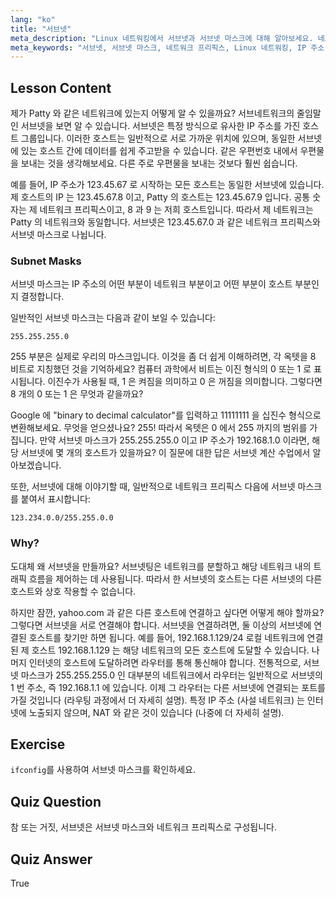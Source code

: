 ```yaml
---
lang: "ko"
title: "서브넷"
meta_description: "Linux 네트워킹에서 서브넷과 서브넷 마스크에 대해 알아보세요. 네트워크 프리픽스와 서브넷이 트래픽을 분할하는 방법을 이해하세요. 이 초보자 친화적인 가이드로 시작해보세요!"
meta_keywords: "서브넷, 서브넷 마스크, 네트워크 프리픽스, Linux 네트워킹, IP 주소, 초보자, 튜토리얼, ifconfig"
---
```


## Lesson Content

제가 Patty 와 같은 네트워크에 있는지 어떻게 알 수 있을까요? 서브네트워크의 줄임말인 서브넷을 보면 알 수 있습니다. 서브넷은 특정 방식으로 유사한 IP 주소를 가진 호스트 그룹입니다. 이러한 호스트는 일반적으로 서로 가까운 위치에 있으며, 동일한 서브넷에 있는 호스트 간에 데이터를 쉽게 주고받을 수 있습니다. 같은 우편번호 내에서 우편물을 보내는 것을 생각해보세요. 다른 주로 우편물을 보내는 것보다 훨씬 쉽습니다.

예를 들어, IP 주소가 123.45.67 로 시작하는 모든 호스트는 동일한 서브넷에 있습니다. 제 호스트의 IP 는 123.45.67.8 이고, Patty 의 호스트는 123.45.67.9 입니다. 공통 숫자는 제 네트워크 프리픽스이고, 8 과 9 는 저희 호스트입니다. 따라서 제 네트워크는 Patty 의 네트워크와 동일합니다. 서브넷은 123.45.67.0 과 같은 네트워크 프리픽스와 서브넷 마스크로 나뉩니다.

### Subnet Masks

서브넷 마스크는 IP 주소의 어떤 부분이 네트워크 부분이고 어떤 부분이 호스트 부분인지 결정합니다.

일반적인 서브넷 마스크는 다음과 같이 보일 수 있습니다:

```plaintext
255.255.255.0
```

255 부분은 실제로 우리의 마스크입니다. 이것을 좀 더 쉽게 이해하려면, 각 옥텟을 8 비트로 지칭했던 것을 기억하세요? 컴퓨터 과학에서 비트는 이진 형식의 0 또는 1 로 표시됩니다. 이진수가 사용될 때, 1 은 켜짐을 의미하고 0 은 꺼짐을 의미합니다. 그렇다면 8 개의 0 또는 1 은 무엇과 같을까요?

Google 에 "binary to decimal calculator"를 입력하고 11111111 을 십진수 형식으로 변환해보세요. 무엇을 얻으셨나요? 255! 따라서 옥텟은 0 에서 255 까지의 범위를 가집니다. 만약 서브넷 마스크가 255.255.255.0 이고 IP 주소가 192.168.1.0 이라면, 해당 서브넷에 몇 개의 호스트가 있을까요? 이 질문에 대한 답은 서브넷 계산 수업에서 알아보겠습니다.

또한, 서브넷에 대해 이야기할 때, 일반적으로 네트워크 프리픽스 다음에 서브넷 마스크를 붙여서 표시합니다:

```plaintext
123.234.0.0/255.255.0.0
```

### Why?

도대체 왜 서브넷을 만들까요? 서브넷팅은 네트워크를 분할하고 해당 네트워크 내의 트래픽 흐름을 제어하는 데 사용됩니다. 따라서 한 서브넷의 호스트는 다른 서브넷의 다른 호스트와 상호 작용할 수 없습니다.

하지만 잠깐, yahoo.com 과 같은 다른 호스트에 연결하고 싶다면 어떻게 해야 할까요? 그렇다면 서브넷을 서로 연결해야 합니다. 서브넷을 연결하려면, 둘 이상의 서브넷에 연결된 호스트를 찾기만 하면 됩니다. 예를 들어, 192.168.1.129/24 로컬 네트워크에 연결된 제 호스트 192.168.1.129 는 해당 네트워크의 모든 호스트에 도달할 수 있습니다. 나머지 인터넷의 호스트에 도달하려면 라우터를 통해 통신해야 합니다. 전통적으로, 서브넷 마스크가 255.255.255.0 인 대부분의 네트워크에서 라우터는 일반적으로 서브넷의 1 번 주소, 즉 192.168.1.1 에 있습니다. 이제 그 라우터는 다른 서브넷에 연결되는 포트를 가질 것입니다 (라우팅 과정에서 더 자세히 설명). 특정 IP 주소 (사설 네트워크) 는 인터넷에 노출되지 않으며, NAT 와 같은 것이 있습니다 (나중에 더 자세히 설명).

## Exercise

`ifconfig`를 사용하여 서브넷 마스크를 확인하세요.

## Quiz Question

참 또는 거짓, 서브넷은 서브넷 마스크와 네트워크 프리픽스로 구성됩니다.

## Quiz Answer

True
